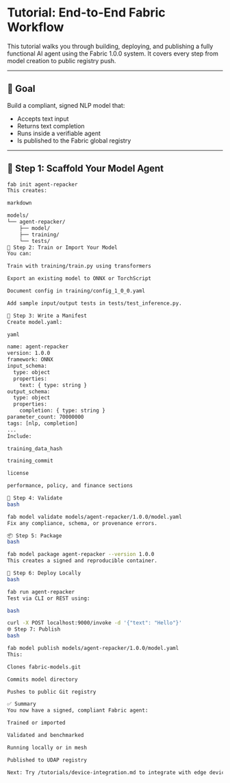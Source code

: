 # Tutorial: End-to-End Fabric Workflow

This tutorial walks you through building, deploying, and publishing a fully functional AI agent using the Fabric 1.0.0 system. It covers every step from model creation to public registry push.

---

## 🎯 Goal

Build a compliant, signed NLP model that:
- Accepts text input
- Returns text completion
- Runs inside a verifiable agent
- Is published to the Fabric global registry

---

## 🧱 Step 1: Scaffold Your Model Agent

```bash
fab init agent-repacker
This creates:

markdown

models/
└── agent-repacker/
    ├── model/
    ├── training/
    └── tests/
🧪 Step 2: Train or Import Your Model
You can:

Train with training/train.py using transformers

Export an existing model to ONNX or TorchScript

Document config in training/config_1_0_0.yaml

Add sample input/output tests in tests/test_inference.py.

🔏 Step 3: Write a Manifest
Create model.yaml:

yaml

name: agent-repacker
version: 1.0.0
framework: ONNX
input_schema:
  type: object
  properties:
    text: { type: string }
output_schema:
  type: object
  properties:
    completion: { type: string }
parameter_count: 70000000
tags: [nlp, completion]
...
Include:

training_data_hash

training_commit

license

performance, policy, and finance sections

🧪 Step 4: Validate
bash

fab model validate models/agent-repacker/1.0.0/model.yaml
Fix any compliance, schema, or provenance errors.

📦 Step 5: Package
bash

fab model package agent-repacker --version 1.0.0
This creates a signed and reproducible container.

🚀 Step 6: Deploy Locally
bash

fab run agent-repacker
Test via CLI or REST using:

bash

curl -X POST localhost:9000/invoke -d '{"text": "Hello"}'
🌐 Step 7: Publish
bash

fab model publish models/agent-repacker/1.0.0/model.yaml
This:

Clones fabric-models.git

Commits model directory

Pushes to public Git registry

✅ Summary
You now have a signed, compliant Fabric agent:

Trained or imported

Validated and benchmarked

Running locally or in mesh

Published to UDAP registry

Next: Try /tutorials/device-integration.md to integrate with edge devices.
